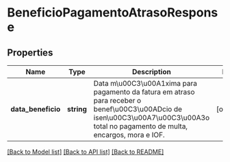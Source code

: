 # BeneficioPagamentoAtrasoResponse

## Properties
Name | Type | Description | Notes
------------ | ------------- | ------------- | -------------
**data_beneficio** | **string** | Data m\u00C3\u00A1xima para pagamento da fatura em atraso para receber o benef\u00C3\u00ADcio de isen\u00C3\u00A7\u00C3\u00A3o total no pagamento de multa, encargos, mora e IOF. | [optional] 

[[Back to Model list]](../README.md#documentation-for-models) [[Back to API list]](../README.md#documentation-for-api-endpoints) [[Back to README]](../README.md)


